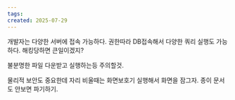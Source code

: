 ```yaml
---
tags: 
created: 2025-07-29
---
```

개발자는 다양한 서버에 접속 가능하다. 권한따라 DB접속해서 다양한 쿼리 실행도 가능하다. 해킹당하면 큰일이겠지?

불분명한 파일 다운받고 실행하는등 주의할것.

물리적 보안도 중요한데 자리 비울때는 화면보호기 실행해서 화면을 잠그자. 종이 문서도 안보면 파기하기.
